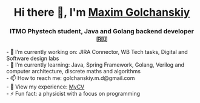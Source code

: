 <h1 align="center">Hi there 👋, I'm <a href="https://t.me/MaXimMaXiM209" target="_blank">Maxim Golchanskiy</a> 
</h1>
<h3 align="center">ITMO Phystech student, Java and Golang backend developer🇷🇺</h3>
- 🔭 I’m currently working on: JIRA Connector, WB Tech tasks, Digital and Software design labs  </br>
- 🌱 I’m currently learning: Java, Spring Framework, Golang, Verilog and computer architecture, discrete maths and algorithms  </br>
- 📫 How to reach me: golchanskiy.m.d@gmail.com  </br>
- 📄 View my experience: <a href="https://drive.google.com/drive/folders/1qjTAbsEOntAbwk59bmmvwzCcRR62soxn">MyCV</a>  </br>
- ⚡ Fun fact: a physicist with a focus on programming  </br>
<!--
**mMm1m/mMm1m** is a ✨ _special_ ✨ repository because its `README.md` (this file) appears on your GitHub profile.

Here are some ideas to get you started:

- 👯 I’m looking to collaborate on ...
- 🤔 I’m looking for help with ...
- 💬 Ask me about ...
- 😄 Pronouns: ...
-->

